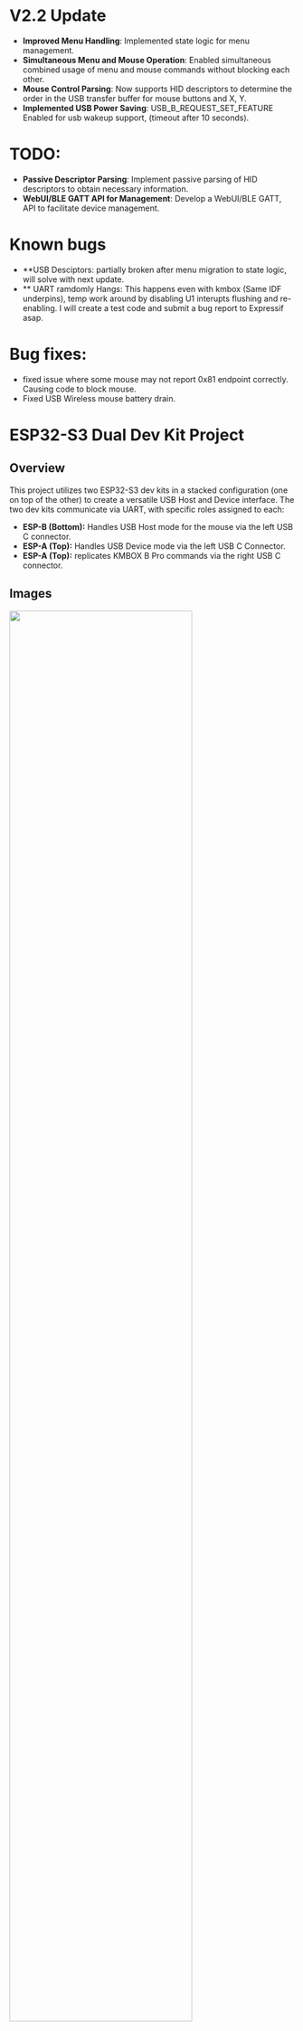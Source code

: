 # V2.2 Update 

- **Improved Menu Handling**: Implemented state logic for menu management.
- **Simultaneous Menu and Mouse Operation**: Enabled simultaneous combined usage of menu and mouse commands without blocking each other.
- **Mouse Control Parsing**: Now supports HID descriptors to determine the order in the USB transfer buffer for mouse buttons and X, Y.
- **Implemented USB Power Saving**: USB_B_REQUEST_SET_FEATURE Enabled for usb wakeup support, (timeout after 10 seconds).

# TODO:
- **Passive Descriptor Parsing**: Implement passive parsing of HID descriptors to obtain necessary information.
- **WebUI/BLE GATT API for Management**: Develop a WebUI/BLE GATT, API to facilitate device management.

# Known bugs
- **USB Desciptors: partially broken after menu migration to state logic, will solve with next update. 
- ** UART ramdomly Hangs: This happens even with kmbox (Same IDF underpins), temp work around by disabling U1 interupts flushing and re-enabling. I will create a test code and submit a bug report to Expressif asap.

# Bug fixes:
- fixed issue where some mouse may not report 0x81 endpoint correctly. Causing code to block mouse.
- Fixed USB Wireless mouse battery drain.




# ESP32-S3 Dual Dev Kit Project

## Overview

This project utilizes two ESP32-S3 dev kits in a stacked configuration (one on top of the other) to create a versatile USB Host and Device interface. The two dev kits communicate via UART, with specific roles assigned to each:

- **ESP-B (Bottom):** Handles USB Host mode for the mouse via the left USB C connector.
- **ESP-A (Top):** Handles USB Device mode via the left USB C Connector.
- **ESP-A (Top):** replicates KMBOX B Pro commands via the right USB C connector.

## Images

<img src="https://github.com/terrafirma2021/ESP32s3_KMBOX/blob/main/Photos/Board1.jpg" width="80%">
<img src="https://github.com/terrafirma2021/ESP32s3_KMBOX/blob/main/Photos/case.jpg" width="80%">
<img src="https://github.com/terrafirma2021/ESP32s3_KMBOX/blob/main/Photos/Test_Script_Photo.JPG" width="80%">

## Boards Used

- **YD-ESP32-S3 N16R8**
  - [Amazon](https://www.amazon.co.uk/dp/B0CQNBJSCP)
  - NOTE: *** Please ensure you buy a N16R8 board, i will create a boards.json for you if not, but it will save your time if you get the right device, 

## Additional Requirements

- Soldering is required to link the 5V pads (next to the RGB smd) to pass 5V out of the 5V pin on the bottom ESP.
- The USB_OTG pads under the board need to be soldered to enable OTG host mode on the bottom ESP.
- 3D Printer for the case, Its very tight :) (STL Included), printed on k1max with 0.6 bontech CHT 0 issues.

## Connectivity

- A USB-C OTG cable is required to connect a mouse to the ESP.
- Standard USB-C to male USB cables are suitable for COM/USB Device mode.

## Communication Setup

The two ESP32-S3 dev kits communicate using UART, allowing seamless data transfer between them.

## Functionality

- **USB Host Mode (ESP-B):** This dev kit acts as a USB host for the mouse, managing data and sending commands to the other dev kit.
- **USB Device Mode (ESP-A):** This dev kit handles device mode operations and replicates KMBOX B Pro commands through its right USB C connector.

## Files Included

- Both Devkit board code
- 3D Printed case
- Python script to test the project

## Menu for Configuring Device Settings

To open the configuration menu, send the command `menu` through the COM port (Bottom ESP). The current values will be displayed, and you can change any setting by typing its corresponding number in decimal. To save the changes and reboot the device with new values, type the save number.

**Note:** If all values are removed, the device will revert to default settings to avoid blank values.

## Supported descriptors:
Supported descriptors:

- VID
- PID
- USB Version
- Firmware Version
- Product Name
- Manufacturer Name
- Serial Number
- USB Power
- USB Attributes
- Descriptor4 *Extra*
- Device Descriptor bLength
- Device Descriptor bDescriptorType
- Device Descriptor bcdUSB
- Device Descriptor bDeviceClass
- Device Descriptor bDeviceSubClass
- Device Descriptor bDeviceProtocol
- Device Descriptor bMaxPacketSize0
- Device Descriptor idVendor
- Device Descriptor idProduct
- Device Descriptor bcdDevice
- Device Descriptor iManufacturer
- Device Descriptor iProduct
- Device Descriptor iSerialNumber
- Device Descriptor bNumConfigurations
- Configuration Descriptor bLength
- Configuration Descriptor bDescriptorType
- Configuration Descriptor wTotalLength
- Configuration Descriptor bNumInterfaces
- Configuration Descriptor bConfigurationValue
- Configuration Descriptor iConfiguration
- Configuration Descriptor bmAttributes
- Configuration Descriptor MaxPower
- Interface Descriptor 0 bLength
- Interface Descriptor 0 bDescriptorType
- Interface Descriptor 0 bInterfaceNumber
- Interface Descriptor 0 bAlternateSetting
- Interface Descriptor 0 bNumEndpoints
- Interface Descriptor 0 bInterfaceClass
- Interface Descriptor 0 bInterfaceSubClass
- Interface Descriptor 0 bInterfaceProtocol
- Interface Descriptor 0 iInterface
- HID Descriptor 0 bLength
- HID Descriptor 0 bDescriptorType
- HID Descriptor 0 bcdHID
- HID Descriptor 0 bCountryCode
- HID Descriptor 0 bNumDescriptors
- HID Descriptor 0 bDescriptorType0
- HID Descriptor 0 wDescriptorLength
- Endpoint Descriptor 0 bLength
- Endpoint Descriptor 0 bDescriptorType
- Endpoint Descriptor 0 bEndpointAddress
- Endpoint Descriptor 0 bmAttributes
- Endpoint Descriptor 0 wMaxPacketSize
- Endpoint Descriptor 0 bInterval
- Interface Descriptor 1 bLength
- Interface Descriptor 1 bDescriptorType
- Interface Descriptor 1 bInterfaceNumber
- Interface Descriptor 1 bAlternateSetting
- Interface Descriptor 1 bNumEndpoints
- Interface Descriptor 1 bInterfaceClass
- Interface Descriptor 1 bInterfaceSubClass
- Interface Descriptor 1 bInterfaceProtocol
- Interface Descriptor 1 iInterface
- HID Descriptor 1 bLength
- HID Descriptor 1 bDescriptorType
- HID Descriptor 1 bcdHID
- HID Descriptor 1 bCountryCode
- HID Descriptor 1 bNumDescriptors
- HID Descriptor 1 bDescriptorType0
- HID Descriptor 1 wDescriptorLength
- Endpoint Descriptor 1 bLength
- Endpoint Descriptor 1 bDescriptorType
- Endpoint Descriptor 1 bEndpointAddress
- Endpoint Descriptor 1 bmAttributes
- Endpoint Descriptor 1 wMaxPacketSize
- Endpoint Descriptor 1 bInterval


## Updates and Improvements in V2

### Enhanced Efficiency and Speed

- **DMA Implementation:** The updated code utilizes DMA (Direct Memory Access) for UART data reception. This significantly reduces CPU overhead and increases the efficiency of data handling.
- **Interrupt Service Routines (ISR):** DMA interrupts are used to handle incoming data, which allows for non-blocking serial communication and reduces latency.
- **Improved Command Processing with DMA Buffers:** The code now leverages DMA buffers for command processing. This enhances efficiency compared to the standard Arduino method of using regular buffers by offloading memory access operations from the CPU to the DMA controller, reducing the average time to process each command.

### Performance Metrics

- **Polling Rate:** Increased from 500Hz to 1000Hz, doubling the frequency at which the device polls for data and improving responsiveness.
- **Command Processing Time:** The total time to process each command, from the ISR to the `Mouse.move` command, is now consistently under 700 microseconds on average. This is a significant improvement over the previous implementation.
- **Stable 4Mbps UART Link:** The communication between the two ESP32-S3 dev kits is now established with a stable 4Mbps UART link, enhancing data transfer rates and reducing latency.

### Stability and Error Handling

- **Graceful Handling of Unknown Commands:** The updated code includes detailed error messages for unknown commands and potential issues, ensuring that the system remains stable and providing useful feedback for debugging.

### Example Timing Improvements

- The time taken to process a command has been benchmarked, showing solid results:
<img src="https://github.com/terrafirma2021/ESP32s3_KMBOX/blob/main/Photos/Speed.JPG" width="30%">


These results demonstrate the efficiency and speed improvements achieved with the new code.

## Summary

The transition to version 2 of the project has brought significant improvements in efficiency and performance. By utilizing DMA and ISRs for serial communication, the system now handles commands much faster, with average command processing times reduced to under 700 microseconds. These updates have enhanced the overall responsiveness and stability of the project, making it a more robust solution for USB Host and Device interfacing.


## PCB Pinout

Since this is a stacked configuration, all marked pins will be connected directly to both ESP modules. The grounds are shared, so the additional ground connections only enhance board support. Avoid using the 3.3V pin, as we will power the devices via the LDOs.

The use of the IN/OUT pad on the top will provide power to the bottom ESP, ensuring that both ESP modules power up simultaneously when using the top ESP.

Note: This power flow is unidirectional: Top ---> Bottom.
<img src="https://github.com/terrafirma2021/ESP32s3_KMBOX/blob/main/Photos/pcb_design.png">


## Thanks:
- [thecloneop](https://discord.gg/UqzcRTVpky): Bug tester
